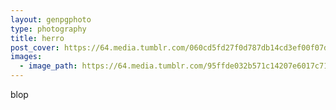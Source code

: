 ```yaml
---
layout: genpgphoto
type: photography
title: herro
post_cover: https://64.media.tumblr.com/060cd5fd27f0d787db14cd3ef00f07dc/9a0aa0d642214121-89/s1280x1920/c72ec47101ff5b3bdd9b8d217f97de7317878afe.jpg
images: 
  - image_path: https://64.media.tumblr.com/95ffde032b571c14207e6017c712a95d/e346ca0ef472b78a-40/s1280x1920/07b8dca7ebd26d16ee115600892209c43fc3b59f.png
---
```



blop
